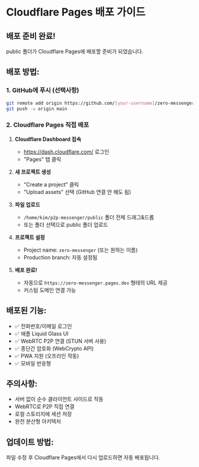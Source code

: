 # Cloudflare Pages 배포 가이드

## 배포 준비 완료!

public 폴더가 Cloudflare Pages에 배포할 준비가 되었습니다.

## 배포 방법:

### 1. GitHub에 푸시 (선택사항)
```bash
git remote add origin https://github.com/[your-username]/zero-messenger.git
git push -u origin main
```

### 2. Cloudflare Pages 직접 배포

1. **Cloudflare Dashboard 접속**
   - https://dash.cloudflare.com/ 로그인
   - "Pages" 탭 클릭

2. **새 프로젝트 생성**
   - "Create a project" 클릭
   - "Upload assets" 선택 (GitHub 연결 안 해도 됨)

3. **파일 업로드**
   - `/home/kim/p2p-messenger/public` 폴더 전체 드래그&드롭
   - 또는 폴더 선택으로 public 폴더 업로드

4. **프로젝트 설정**
   - Project name: `zero-messenger` (또는 원하는 이름)
   - Production branch: 자동 설정됨

5. **배포 완료!**
   - 자동으로 `https://zero-messenger.pages.dev` 형태의 URL 제공
   - 커스텀 도메인 연결 가능

## 배포된 기능:

- ✅ 전화번호/이메일 로그인
- ✅ 애플 Liquid Glass UI
- ✅ WebRTC P2P 연결 (STUN 서버 사용)
- ✅ 종단간 암호화 (WebCrypto API)
- ✅ PWA 지원 (오프라인 작동)
- ✅ 모바일 반응형

## 주의사항:

- 서버 없이 순수 클라이언트 사이드로 작동
- WebRTC로 P2P 직접 연결
- 로컬 스토리지에 세션 저장
- 완전 분산형 아키텍처

## 업데이트 방법:

파일 수정 후 Cloudflare Pages에서 다시 업로드하면 자동 배포됩니다.